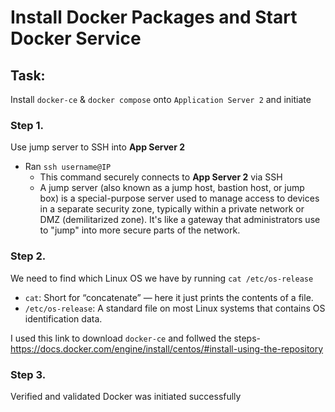 # Install Docker Packages and Start Docker Service

## Task: 
Install `docker-ce` & `docker compose` onto `Application Server 2` and initiate

### Step 1. 
Use jump server to SSH into **App Server 2**
- Ran `ssh username@IP`
  - This command securely connects to **App Server 2** via SSH
  - A jump server (also known as a jump host, bastion host, or jump box) is a special-purpose server used to manage access to devices in a separate security zone, typically within a private network or DMZ (demilitarized zone). It's like a gateway that administrators use to "jump" into more secure parts of the network.

### Step 2. 
We need to find which Linux OS we have by running `cat /etc/os-release`
- `cat`: Short for “concatenate” — here it just prints the contents of a file.
- `/etc/os-release`: A standard file on most Linux systems that contains OS identification data.

I used this link to download `docker-ce` and follwed the steps- https://docs.docker.com/engine/install/centos/#install-using-the-repository

### Step 3. 
Verified and validated Docker was initiated successfully 
